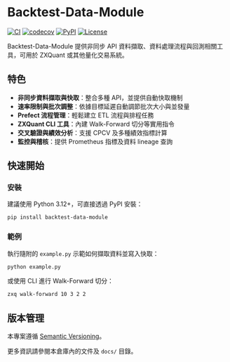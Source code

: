 # Backtest-Data-Module

[![CI](https://github.com/Danwuoo/Backtest-Data-Module/actions/workflows/ci.yml/badge.svg)](https://github.com/Danwuoo/Backtest-Data-Module/actions/workflows/ci.yml)
[![codecov](https://codecov.io/gh/Danwuoo/Backtest-Data-Module/branch/main/graph/badge.svg)](https://codecov.io/gh/Danwuoo/Backtest-Data-Module)
[![PyPI](https://img.shields.io/pypi/v/backtest-data-module.svg)](https://pypi.org/project/backtest-data-module/)
[![License](https://img.shields.io/github/license/Danwuoo/Backtest-Data-Module.svg)](LICENSE)

Backtest-Data-Module 提供非同步 API 資料擷取、資料處理流程與回測相關工具，可用於 ZXQuant 或其他量化交易系統。

## 特色

- **非同步資料擷取與快取**：整合多種 API，並提供自動快取機制
- **速率限制與批次調整**：依據目標延遲自動調節批次大小與並發量
- **Prefect 流程管理**：輕鬆建立 ETL 流程與排程任務
- **ZXQuant CLI 工具**：內建 Walk-Forward 切分等實用指令
- **交叉驗證與績效分析**：支援 CPCV 及多種績效指標計算
- **監控與稽核**：提供 Prometheus 指標及資料 lineage 查詢

## 快速開始

### 安裝

建議使用 Python 3.12+，可直接透過 PyPI 安裝：

```bash
pip install backtest-data-module
```

### 範例

執行隨附的 `example.py` 示範如何擷取資料並寫入快取：

```bash
python example.py
```

或使用 CLI 進行 Walk-Forward 切分：

```bash
zxq walk-forward 10 3 2 2
```

## 版本管理

本專案遵循 [Semantic Versioning](https://semver.org/lang/zh-TW/)。

更多資訊請參閱本倉庫內的文件及 `docs/` 目錄。
